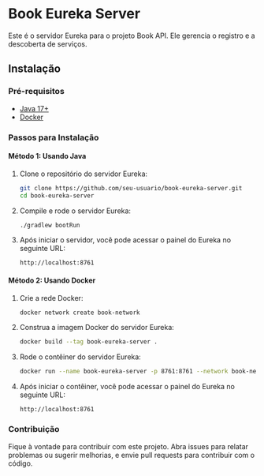 # Book Eureka Server

Este é o servidor Eureka para o projeto Book API. Ele gerencia o registro e a descoberta de serviços.

## Instalação

### Pré-requisitos

- [Java 17+](https://adoptopenjdk.net/)
- [Docker](https://www.docker.com/)

### Passos para Instalação

#### Método 1: Usando Java

1. Clone o repositório do servidor Eureka:
    ```sh
    git clone https://github.com/seu-usuario/book-eureka-server.git
    cd book-eureka-server
    ```

2. Compile e rode o servidor Eureka:
    ```sh
    ./gradlew bootRun
    ```

3. Após iniciar o servidor, você pode acessar o painel do Eureka no seguinte URL:
    ```
    http://localhost:8761
    ```

#### Método 2: Usando Docker

1. Crie a rede Docker:
    ```sh
    docker network create book-network
    ```

2. Construa a imagem Docker do servidor Eureka:
    ```sh
    docker build --tag book-eureka-server .
    ```

3. Rode o contêiner do servidor Eureka:
    ```sh
    docker run --name book-eureka-server -p 8761:8761 --network book-network book-eureka-server
    ```

4. Após iniciar o contêiner, você pode acessar o painel do Eureka no seguinte URL:
    ```
    http://localhost:8761
    ```

### Contribuição

Fique à vontade para contribuir com este projeto. Abra issues para relatar problemas ou sugerir melhorias, e envie pull requests para contribuir com o código.
